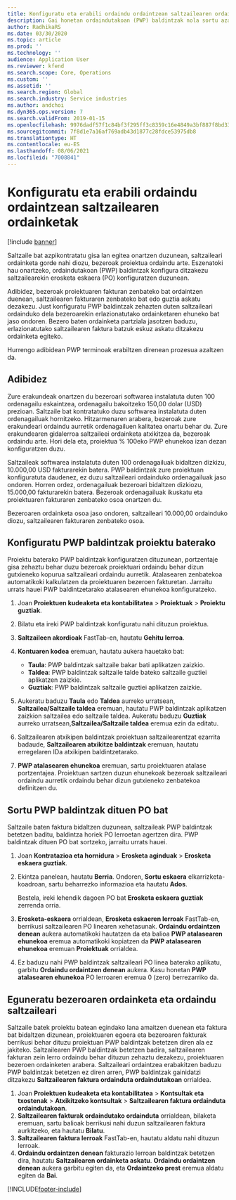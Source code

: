 ```yaml
---
title: Konfiguratu eta erabili ordaindu ordaintzean saltzailearen ordainketak
description: Gai honetan ordaindutakoan (PWP) baldintzak nola sortu azaltzen da, saltzaileen ordainketa partzialak askatu ahal izateko, bezeroen ordainketetan oinarrituta.
author: RadhikaRS
ms.date: 03/30/2020
ms.topic: article
ms.prod: ''
ms.technology: ''
audience: Application User
ms.reviewer: kfend
ms.search.scope: Core, Operations
ms.custom: ''
ms.assetid: ''
ms.search.region: Global
ms.search.industry: Service industries
ms.author: andchoi
ms.dyn365.ops.version: 7
ms.search.validFrom: 2019-01-15
ms.openlocfilehash: 9976dadf57f1c84bf3f295ff3c8359c16e4849a3bf887f8bd33e46a04e2a5952
ms.sourcegitcommit: 7f8d1e7a16af769adb43d1877c28fdce53975db8
ms.translationtype: HT
ms.contentlocale: eu-ES
ms.lasthandoff: 08/06/2021
ms.locfileid: "7008841"
---
```

# <a name="set-up-and-use-pay-when-paid-vendor-payments"></a>Konfiguratu eta erabili ordaindu ordaintzean saltzailearen ordainketak

[!include [banner](../includes/banner.md)]

Saltzaile bat azpikontratatu gisa lan egitea onartzen duzunean, saltzaileari ordainketa gorde nahi diozu, bezeroak proiektua ordaindu arte. Eszenatoki hau onartzeko, ordaindutakoan (PWP) baldintzak konfigura ditzakezu saltzailearekin erosketa eskaera (PO) konfiguratzen duzunean.

Adibidez, bezeroak proiektuaren fakturan zenbateko bat ordaintzen duenean, saltzailearen fakturaren zenbateko bat edo guztia askatu dezakezu. Just konfiguratu PWP baldintzak zehazten duten saltzaileari ordainduko dela bezeroarekin erlazionatutako ordainketaren ehuneko bat jaso ondoren. Bezero baten ordainketa partziala jasotzen baduzu, erlazionatutako saltzailearen faktura batzuk eskuz askatu ditzakezu ordainketa egiteko.

Hurrengo adibidean PWP terminoak erabiltzen direnean prozesua azaltzen da.

## <a name="example"></a>Adibidez

Zure erakundeak onartzen du bezeroari softwarea instalatuta duten 100 ordenagailu eskaintzea, ordenagailu bakoitzeko 150,00 dolar (USD) prezioan. Saltzaile bat kontratatuko duzu softwarea instalatuta duten ordenagailuak hornitzeko. Hitzarmenaren arabera, bezeroak zure erakundeari ordaindu aurretik ordenagailuen kalitatea onartu behar du. Zure erakundearen gidalerroa saltzaileei ordainketa atxikitzea da, bezeroak ordaindu arte. Hori dela eta, proiektua % 100eko PWP ehunekoa izan dezan konfiguratzen duzu.

Saltzaileak softwarea instalatuta duten 100 ordenagailuak bidaltzen dizkizu, 10.000,00 USD fakturarekin batera. PWP baldintzak zure proiektuan konfiguratuta daudenez, ez duzu saltzaileari ordainduko ordenagailuak jaso ondoren. Horren ordez, ordenagailuak bezeroari bidaltzen dizkiozu, 15.000,00 fakturarekin batera. Bezeroak ordenagailuak ikuskatu eta proiektuaren fakturaren zenbateko osoa onartzen du.

Bezeroaren ordainketa osoa jaso ondoren, saltzaileari 10.000,00 ordainduko diozu, saltzailearen fakturaren zenbateko osoa.

## <a name="set-up-pwp-terms-for-a-project"></a>Konfiguratu PWP baldintzak proiektu baterako

Proiektu baterako PWP baldintzak konfiguratzen dituzunean, portzentaje gisa zehaztu behar duzu bezeroak proiektuari ordaindu behar dizun gutxieneko kopurua saltzaileari ordaindu aurretik. Atalasearen zenbatekoa automatikoki kalkulatzen da proiektuaren bezeroen fakturetan. Jarraitu urrats hauei PWP baldintzetarako atalasearen ehunekoa konfiguratzeko.

1. Joan **Proiektuen kudeaketa eta kontabilitatea** \> **Proiektuak** \> **Proiektu guztiak**.
2. Bilatu eta ireki PWP baldintzak konfiguratu nahi dituzun proiektua.
3. **Saltzaileen akordioak** FastTab-en, hautatu **Gehitu lerroa**.
3. **Kontuaren kodea** eremuan, hautatu aukera hauetako bat:

    - **Taula**: PWP baldintzak saltzaile bakar bati aplikatzen zaizkio.
    - **Taldea**: PWP baldintzak saltzaile talde bateko saltzaile guztiei aplikatzen zaizkie.
    - **Guztiak**: PWP baldintzak saltzaile guztiei aplikatzen zaizkie.

4. Aukeratu baduzu **Taula** edo **Taldea** aurreko urratsean, **Saltzailea/Saltzaile taldea** eremuan, hautatu PWP baldintzak aplikatzen zaizkion saltzailea edo saltzaile taldea. Aukeratu baduzu **Guztiak** aurreko urratsean,**Saltzailea/Saltzaile taldea** eremua ezin da editatu.
5. Saltzailearen atxikipen baldintzak proiektuan saltzailearentzat ezarrita badaude, **Saltzailearen atxikitze baldintzak** eremuan, hautatu erregelaren IDa atxikipen baldintzetarako.
6. **PWP atalasearen ehunekoa** eremuan, sartu proiektuaren atalase portzentajea. Proiektuan sartzen duzun ehunekoak bezeroak saltzaileari ordaindu aurretik ordaindu behar dizun gutxieneko zenbatekoa definitzen du.

## <a name="create-a-po-that-has-pwp-terms"></a>Sortu PWP baldintzak dituen PO bat

Saltzaile baten faktura bidaltzen duzunean, saltzaileak PWP baldintzak betetzen baditu, baldintza horiek PO lerroetan agertzen dira. PWP baldintzak dituen PO bat sortzeko, jarraitu urrats hauei.

1. Joan **Kontratazioa eta hornidura** \> **Erosketa aginduak** \> **Erosketa eskaera guztiak**.
2. Ekintza panelean, hautatu **Berria**. Ondoren, **Sortu eskaera** elkarrizketa-koadroan, sartu beharrezko informazioa eta hautatu **Ados**.

    Bestela, ireki lehendik dagoen PO bat **Erosketa eskaera guztiak** zerrenda orria.

4. **Erosketa-eskaera** orrialdean, **Erosketa eskaeren lerroak** FastTab-en, berrikusi saltzailearen PO linearen xehetasunak. **Ordaindu ordaintzen denean** aukera automatikoki hautatzen da eta balioa **PWP atalasearen ehunekoa** eremua automatikoki kopiatzen da **PWP atalasearen ehunekoa** eremuan **Proiektuak** orrialdea.
6. Ez baduzu nahi PWP baldintzak saltzaileari PO linea baterako aplikatu, garbitu **Ordaindu ordaintzen denean** aukera. Kasu honetan **PWP atalasearen ehunekoa** PO lerroaren eremua 0 (zero) berrezarriko da.

## <a name="update-a-customer-payment-and-pay-the-vendor"></a>Eguneratu bezeroaren ordainketa eta ordaindu saltzaileari

Saltzaile batek proiektu batean egindako lana amaitzen duenean eta faktura bat bidaltzen dizunean, proiektuaren egoera eta bezeroaren fakturak berrikusi behar dituzu proiektuan PWP baldintzak betetzen diren ala ez jakiteko. Saltzailearen PWP baldintzak betetzen badira, saltzailearen fakturan zein lerro ordaindu behar dituzun zehaztu dezakezu, proiektuaren bezeroen ordainketen arabera. Saltzaileari ordaintzea erabakitzen baduzu PWP baldintzak betetzen ez diren arren, PWP baldintzak gainidatzi ditzakezu **Saltzailearen faktura ordainduta ordaindutakoan** orrialdea.

1. Joan **Proiektuen kudeaketa eta kontabilitatea** \> **Kontsultak eta txostenak** \> **Atxikitzeko kontsultak** \> **Saltzailearen faktura ordainduta ordaindutakoan**.
2. **Saltzailearen fakturak ordaindutako ordainduta** orrialdean, bilaketa eremuan, sartu balioak berrikusi nahi duzun saltzailearen faktura aurkitzeko, eta hautatu **Bilatu**.
3. **Saltzailearen faktura lerroak** FastTab-en, hautatu aldatu nahi dituzun lerroak.
4. **Ordaindu ordaintzen denean** fakturazio lerroan baldintzak betetzen dira, hautatu **Saltzailearen ordainketa askatu**. **Ordaindu ordaintzen denean** aukera garbitu egiten da, eta **Ordaintzeko prest** eremua aldatu egiten da **Bai**.


[!INCLUDE[footer-include](../includes/footer-banner.md)]